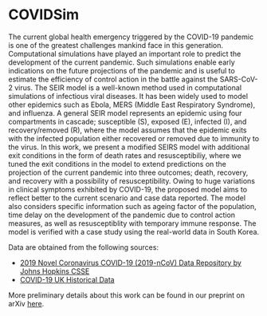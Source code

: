 # COVIDSim

The current global health emergency triggered by the COVID-19 pandemic is one of the greatest challenges mankind face in this generation. Computational simulations have played an important role to predict the development of the current pandemic. Such simulations enable early indications on the future projections of the pandemic and is useful to estimate the efficiency of control action in the battle against the SARS-CoV-2 virus. The SEIR model is a well-known method used in computational simulations of infectious viral diseases. It has been widely used to model other epidemics such as Ebola, MERS (Middle East Respiratory Syndrome), and influenza. A general SEIR model represents an epidemic using four compartments in cascade; susceptible (S), exposed (E), infected (I), and recovery/removed (R), where the model assumes that the epidemic exits with the infected population either recovered or removed due to immunity to the virus. In this work, we present a modified SEIRS model with additional exit conditions in the form of death rates and resusceptibiliy, where we tuned the exit conditions in the model to extend predictions on the projection of the current pandemic into three outcomes; death, recovery, and recovery with a possibility of resusceptibility. Owing to huge variations in clinical symptoms exhibited by COVID-19, the proposed model aims to reflect better to the current scenario and case data reported. The model also considers specific information such as ageing factor of the population, time delay on the development of the pandemic due to control action measures, as well as resusceptiblity with temporary immune response. The model is verified with a case study using the real-world data in South Korea.

Data are obtained from the following sources:
* [2019 Novel Coronavirus COVID-19 (2019-nCoV) Data Repository by Johns Hopkins CSSE](https://github.com/CSSEGISandData/COVID-19)
* [COVID-19 UK Historical Data](https://github.com/tomwhite/covid-19-uk-data)

More preliminary details about this work can be found in our preprint on arXiv [here](https://arxiv.org/abs/2004.01974).
